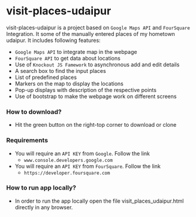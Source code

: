 # visit-places-udaipur
visit-places-udaipur is a project based on `Google Maps API` and `FourSquare` Integration. It some of the manually entered places of my hometown udaipur.
It includes following features:
- `Google Maps API` to integrate map in the webpage
- `FourSquare API` to get data about locations
- Use of `Knockout JS Famework` to asynchronous add and edit details
- A search box to find the input places
- List of predefined places
- Markers on the map to display the locations
- Pop-up displays with description of the respective points
- Use of bootstrap to make the webpage work on different screens

### How to download?
- Hit the green button on the right-top corner to download or clone

### Requirements
- You will require an `API KEY` from `Google`. Follow the link
  - `www.console.developers.google.com`
- You will require an `API KEY` from `FourSquare`. Follow the link
  - `https://developer.foursquare.com`
  
### How to run app locally?
- In order to run the app locally open the file visit_places_udaipur.html directly in any browser.
